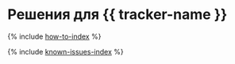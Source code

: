 # Решения для {{ tracker-name }}

{% include [how-to-index](how-to/index.md) %}

{% include [known-issues-index](known-issues/index.md) %}